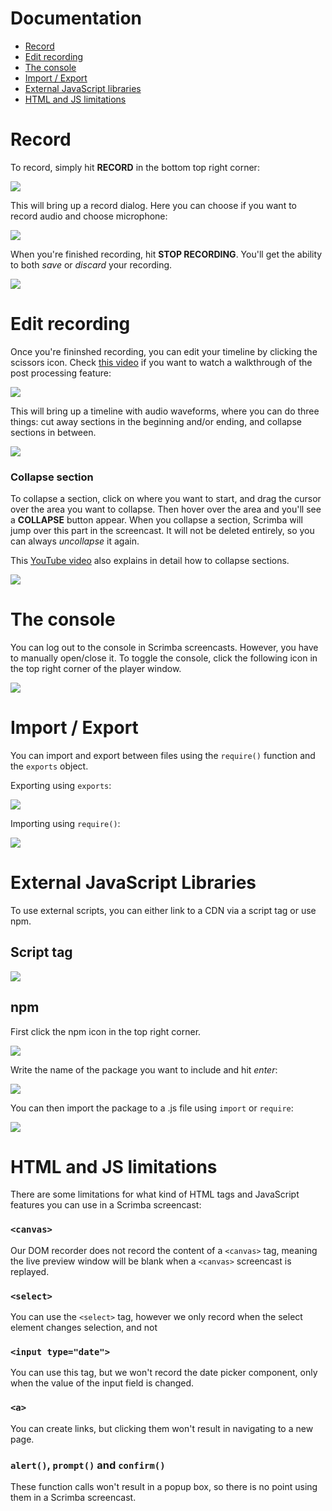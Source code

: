 # Documentation

- [Record](#record)
- [Edit recording](#edit-recording)
- [The console](#the-console)
- [Import / Export](#import--export)
- [External JavaScript libraries](#use-javascript-libraries)
- [HTML and JS limitations](#html-and-js-limitations)

# Record

To record, simply hit **RECORD** in the bottom top right corner:

![](https://github.com/scrimba/community/blob/master/img/record-button.png)

This will bring up a record dialog. Here you can choose if you want to record audio and choose microphone:

![](https://github.com/scrimba/community/blob/master/img/record-dialog.png)

When you're finished recording, hit **STOP RECORDING**. You'll get the ability to both *save* or *discard* your recording.

![](https://github.com/scrimba/community/blob/master/img/finish-recording.png)

# Edit recording

Once you're fininshed recording, you can edit your timeline by clicking the scissors icon. Check [this video](https://www.youtube.com/watch?v=-2sSBJusQfc) if you want to watch a walkthrough of the post processing feature:

![](https://github.com/scrimba/community/blob/master/img/brushup-button.png)

This will bring up a timeline with audio waveforms, where you can do three things: cut away sections in the beginning and/or ending, and collapse sections in between.

![](https://github.com/scrimba/community/blob/master/img/audio-waveforms.png)

### Collapse section

To collapse a section, click on where you want to start, and drag the cursor over the area you want to collapse. Then hover over the area and you'll see a **COLLAPSE** button appear. When you collapse a section, Scrimba will jump over this part in the screencast. It will not be deleted entirely, so you can always *uncollapse* it again.

This [YouTube video](https://youtu.be/fsKJZvwvbHM) also explains in detail how to collapse sections.

![](https://github.com/scrimba/community/blob/master/img/collapse.png)

# The console

You can log out to the console in Scrimba screencasts. However, you have to manually open/close it. To toggle the console, click the following icon in the top right corner of the player window.

![](https://github.com/scrimba/community/blob/master/img/console.png)


# Import / Export

You can import and export between files using the `require()` function and the `exports` object.

Exporting using `exports`:

![](https://github.com/scrimba/community/blob/master/img/exports.png)

Importing using `require()`:

![](https://github.com/scrimba/community/blob/master/img/require.png)



# External JavaScript Libraries

To use external scripts, you can either link to a CDN via a script tag or use npm.

## Script tag

![](https://github.com/scrimba/community/blob/master/img/scripts.png)

## npm

First click the npm icon in the top right corner.

![](https://github.com/scrimba/community/blob/master/img/npm.png)

Write the name of the package you want to include and hit *enter*:

![](https://github.com/scrimba/community/blob/master/img/npm2.png)

You can then import the package to a .js file using `import` or `require`:

![](https://github.com/scrimba/community/blob/master/img/npm-import.png)


# HTML and JS limitations

There are some limitations for what kind of HTML tags and JavaScript features you can use in a Scrimba screencast:

### `<canvas>`
Our DOM recorder does not record the content of a `<canvas>` tag, meaning the live preview window will be blank when a `<canvas>` screencast is replayed.

### `<select>`
You can use the `<select>` tag, however we only record when the select element changes selection, and not 

### `<input type="date">`
You can use this tag, but we won't record the date picker component, only when the value of the input field is changed.

### `<a>` 
You can create links, but clicking them won't result in navigating to a new page.
 
### `alert()`, `prompt()` and `confirm()`
These function calls won't result in a popup box, so there is no point using them in a Scrimba screencast.


